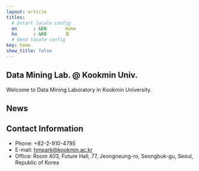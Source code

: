 ```yaml
---
layout: article
titles:
  # @start locale config
  en      : &EN       Home
  ko      : &KO       홈
  # @end locale config
key: home
show_title: false
---
```


<div class="mt-4"></div>
<script type="importmap">
  {
    "imports": {
      "sigma": "https://cdnjs.cloudflare.com/ajax/libs/sigma.js/3.0.0/sigma.min.js",
      "graphology": "https://cdn.jsdelivr.net/npm/graphology@0.26.0/dist/graphology.umd.min.js",
      "graphologyLibrary": "https://cdn.jsdelivr.net/npm/graphology-library/dist/graphology-library.min.js"
    }
  } 
</script>

<div id="container" class="home_graph" style="background-color: #fafafa"></div>
<script type="module">
  import * as sigma from "sigma";
  import "graphology";
  import "graphologyLibrary";
  

  const graphData = {% include_relative assets/network_dataset.json %};
  // Create a graphology graph
  const graph = new graphology.Graph();

  const clusterColors = {};
  const getRandomColor = () => {
    return '#' + Math.floor(Math.random() * 16777215).toString(16).padStart(6, '0');
  };
  
  graphData.nodes.forEach(node => {
    const {key, ...attributes} = node;

    // [수정] 클러스터에 따라 색상 지정
    // 이 노드의 클러스터가 아직 색상 맵에 없다면, 새로운 랜덤 색상을 생성하여 할당합니다.
    if (attributes.cluster && !clusterColors[attributes.cluster]) {
      clusterColors[attributes.cluster] = getRandomColor();
    }
    
    // 해당 클러스터의 색상을 노드의 color 속성에 지정합니다.
    attributes.color = clusterColors[attributes.cluster] || '#ccc'; // 클러스터가 없는 경우 회색으로 처리

    attributes.size = attributes.score * 300 + 2;
    attributes.x = Math.random();
    attributes.y = Math.random();
    graph.addNode(key, attributes);
  });

  graphData.edges.forEach(edge => {
    graph.addEdge(edge[0], edge[1], {"color": "#ddd"});
  });

  const settings = graphologyLibrary.layoutForceAtlas2.inferSettings(graph);
  
  // 애니메이션을 위해 주석 처리된 코드를 활성화 합니다.
  function step() {
    graphologyLibrary.layoutForceAtlas2.assign(graph, { settings, iterations: 1 });
    requestAnimationFrame(step);
  }
  requestAnimationFrame(step);

  // Instantiate sigma.js and render the graph
  const s = new Sigma(graph, document.getElementById("container"));

  // --- 이하 드래그 관련 코드는 그대로 유지 ---

  let draggedNode = null;
  let isDragging = false;

  s.on("downNode", (e) => {
    isDragging = true;
    draggedNode = e.node;
    graph.setNodeAttribute(draggedNode, "highlighted", true);
    if (!s.getCustomBBox()) s.setCustomBBox(s.getBBox());
  });

  s.on("moveBody", ({ event }) => {
    if (!isDragging || !draggedNode) return;

    // Get new position of node
    const pos = s.viewportToGraph(event);

    graph.setNodeAttribute(draggedNode, "x", pos.x);
    graph.setNodeAttribute(draggedNode, "y", pos.y);

    // Prevent sigma to move camera:
    event.preventSigmaDefault();
    event.original.preventDefault();
    event.original.stopPropagation();
  });

  const handleUp = () => {
    if (draggedNode) {
      graph.removeNodeAttribute(draggedNode, "highlighted");
    }
    isDragging = false;
    draggedNode = null;
  };
  s.on("upNode", handleUp);
  s.on("upStage", handleUp);

</script>

## Data Mining Lab. @ Kookmin Univ.

Welcome to Data Mining Laboratory in Kookmin University.

## News


## Contact Information

- Phone: +82-2-910-4795
- E-mail: hmpark@kookmin.ac.kr
- Office: Room 403, Future Hall, 77, Jeongneung-ro, Seongbuk-gu, Seoul, Republic of Korea